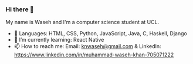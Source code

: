 ### Hi there 👋

<!--
**mwkhan9/mwkhan9** is a ✨ _special_ ✨ repository because its `README.md` (this file) appears on your GitHub profile.

Here are some ideas to get you started:

- 🔭 I’m currently working on ...
- 🌱 I’m currently learning ...
- 👯 I’m looking to collaborate on ...
- 🤔 I’m looking for help with ...
- 💬 Ask me about ...
- 📫 How to reach me: ...
- 😄 Pronouns: ...
- ⚡ Fun fact: ...
-->

My name is Waseh and I'm a computer science student at UCL.

- 🔭 Languages: HTML, CSS, Python, JavaScript, Java, C, Haskell, Django
- 🌱 I’m currently learning: React Native
- 📫 How to reach me: Email: knwaseh@gmail.com & LinkedIn: https://www.linkedin.com/in/muhammad-waseh-khan-705071222
